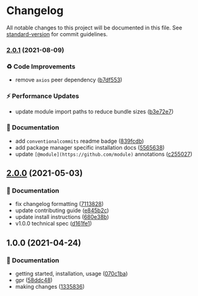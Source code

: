 # Changelog

All notable changes to this project will be documented in this file. See
[standard-version](https://github.com/conventional-changelog/standard-version)
for commit guidelines.

### [2.0.1](https://github.com/flex-development/exceptions/compare/v2.0.0...v2.0.1) (2021-08-09)

### :recycle: Code Improvements

- remove `axios` peer dependency
  ([b7df553](https://github.com/flex-development/exceptions/commit/b7df553e642c47eb2d71bfc085b5b37c585bd83d))

### :zap: Performance Updates

- update module import paths to reduce bundle sizes
  ([b3e72e7](https://github.com/flex-development/exceptions/commit/b3e72e70937150512ae81b1a22b6480757a4d86a))

### :book: Documentation

- add `conventionalcommits` readme badge
  ([839fcdb](https://github.com/flex-development/exceptions/commit/839fcdbbdcb3059c905aa461bd19454405cdc8eb))
- add package manager specific installation docs
  ([5565638](https://github.com/flex-development/exceptions/commit/55656389ce0729ed31b60f829956e02cdbe31451))
- update `[@module](https://github.com/module)` annotations
  ([c255027](https://github.com/flex-development/exceptions/commit/c2550275bc9c116990d35ff7164773b4f0e83521))

## [2.0.0](https://github.com/flex-development/exceptions/compare/v1.0.0...v2.0.0) (2021-05-03)

### :book: Documentation

- fix changelog formatting
  ([7113828](https://github.com/flex-development/exceptions/commit/7113828bc19f3aa542f1579b65a543a652168a54))
- update contributing guide
  ([e845b2c](https://github.com/flex-development/exceptions/commit/e845b2ccea3a1a16af80b4b4a4c9092b2ea073ff))
- update install instructions
  ([680e38b](https://github.com/flex-development/exceptions/commit/680e38b1538ac9680cb920676eaa0a046b516e9e))
- v1.0.0 technical spec
  ([d161fe1](https://github.com/flex-development/exceptions/commit/d161fe1c99a99a9852a87600278200f222b755cc))

## 1.0.0 (2021-04-24)

### :book: Documentation

- getting started, installation, usage
  ([070c1ba](https://github.com/flex-development/exceptions/commit/070c1ba09b117c94c3402c37c007fc4c22533aa1))
- gpr
  ([58ddc48](https://github.com/flex-development/exceptions/commit/58ddc482838a9e03e264ae5406a0a9e7807e1134))
- making changes
  ([1335836](https://github.com/flex-development/exceptions/commit/13358369e1d98dc7a90b7ab23418dbfeb2aa8ba0))

